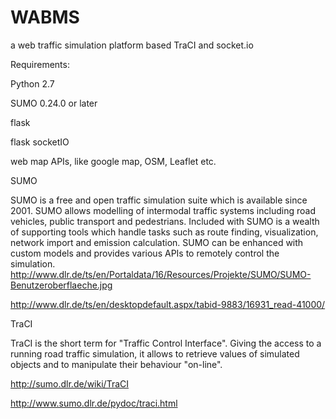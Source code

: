 # WABMS
a web traffic simulation platform based TraCI and socket.io


Requirements:

Python 2.7

SUMO 0.24.0 or later

flask

flask socketIO

web map APIs, like google map, OSM, Leaflet etc.




SUMO

SUMO is a free and open traffic simulation suite which is available since 2001. SUMO allows modelling of intermodal traffic systems including road vehicles, public transport and pedestrians. Included with SUMO is a wealth of supporting tools which handle tasks such as route finding, visualization, network import and emission calculation. SUMO can be enhanced with custom models and provides various APIs to remotely control the simulation.
http://www.dlr.de/ts/en/Portaldata/16/Resources/Projekte/SUMO/SUMO-Benutzeroberflaeche.jpg

http://www.dlr.de/ts/en/desktopdefault.aspx/tabid-9883/16931_read-41000/

TraCI

TraCI is the short term for "Traffic Control Interface". Giving the access to a running road traffic simulation, it allows to retrieve values of simulated objects and to manipulate their behaviour "on-line".

http://sumo.dlr.de/wiki/TraCI

http://www.sumo.dlr.de/pydoc/traci.html




